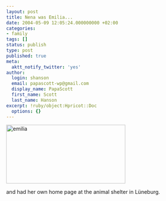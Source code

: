 ```yaml
---
layout: post
title: Nena was Emilia...
date: 2004-05-09 12:05:24.000000000 +02:00
categories:
- family
tags: []
status: publish
type: post
published: true
meta:
  aktt_notify_twitter: 'yes'
author:
  login: shanson
  email: papascott-wp@gmail.com
  display_name: PapaScott
  first_name: Scott
  last_name: Hanson
excerpt: !ruby/object:Hpricot::Doc
  options: {}
---
```

<p><a href="http://www.tierschutzverein-lueneburg.de/vermittlung.php?rubrik=Katzen" title="Emilia's Homepage at Tierschutzverein L&#252;neburg"><img src="http://www.papascott.de/wordpress/wp-content/uploads/2004/05/emilia.jpg" height="158" width="320" border="0" alt="emilia" /></a></p>
<p>and had her own home page at the animal shelter in L&#252;neburg.</p>
